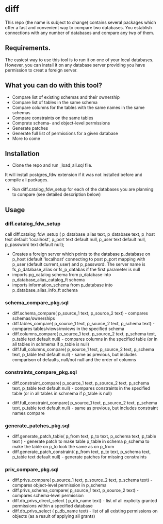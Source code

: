 # diff 

This repo (the name is subject to change) contains several packages which offer a fast and convenient way to compare two databases. You establish connections with any number of databases and compare any twp of them.

## Requirements.

The easiest way to use this tool is to run it on one of your local databases. However, you can install it on any database server providing you have permission to creat a foreign server.

## What you can do with this tool?

* Compare list of existing schemas and their ownership
* Compare list of tables in the same schema
* Compare columns for the tables with the same names in the same schemas
* Compare constraints on the same tables
* Comprate schema- and object-level permissions
* Generate patches
* Generate full list of permissions for a given database
* More to come

## Installation

* Clone the repo and run \_load_all.sql file.

It will install postgres_fdw extension if it was not installed before and compile all packages.

* Run diff.catalog_fdw_setup for each of the databases you are planning to compare (see detailed description below)


## Usage

### diff.catalog_fdw_setup 
call diff.catalog_fdw_setup (
            p_database_alias text,
            p_database text,
            p_host text default 'localhost',
            p_port text default null,
            p_user text default null,
            p_password text default null);
            

* Creates a foreign server which points to the database p_database on p_host (default 'localhost' connecting to post p_port mapping with p_user (default current_user) and p_password. The server name is fs_p_database_alias or fs_p_databas if the first parameter is null
* imports pg_catalog schema from p_database into p_database_alias_catalog_ft schema
* imports information_schema from p_database into p_database_alias_info_ft schema

###  schema_compare_pkg.sql

* diff.schema_compare(
         p_source_1 text, 
         p_source_2 text) - compares schemas/ownerships
* diff.tables_compare(
         p_source_1 text, 
         p_source_2 text,
         p_schema text)  - compares tables/views/mviews in the specified schema
 * diff.columns_compare(
         p_source_1 text,
         p_source_2 text,
         p_schema text, 
         p_table text default null) - compares columns in the specified table (or in all tables in schmema if p_table is null)
* diff.full_columns_compare(
         p_source_1 text,
         p_source_2 text,
         p_schema text, 
         p_table text default null) - same as previous, but includes comparison of defaults, null/not null and the order of columns
 
 ### constraints_compare_pkg.sql
 
 * diff.constraint_compare(
          p_source_1 text,
          p_source_2 text,
          p_schema text, 
          p_table text default null) - compares constraints in the specified table (or in all tables in schmema if p_table is null)

 
 * diff.full_constraint_compare(
          p_source_1 text,
          p_source_2 text,
          p_schema text, 
          p_table text default null) - same as previous, but includes constraint names compare

 ### generate_patches_pkg.sql
 
 * diff.generate_patch_table(
          p_from text,
          p_to text,
          p_schema text, 
          p_table text ) - generate patch to make table p_table in schema p_schema to make the table on p_to look the same as on p_from
 *  diff.generate_patch_constraint(
            p_from text,
            p_to text,
            p_schema text, 
            p_table text default null) - generate patches for missing constraints 
            
 ### priv_compare_pkg.sql
 
 * diff.privs_compare(
          p_source_1 text, 
          p_source_2 text,
          p_schema text)    - compares object-level permission in p_schema
 * diff.privs_schema_compare(
          p_source_1 text, 
          p_source_2 text) -  compares schema-level permission         
 * diff.db_privs_direct_select (
          p_db_name text) - list of all explicity granted permissions within a specified database
* diff.db_privs_select (
          p_db_name text) - list of all existing permissions on objects (as a result of applying all grants)